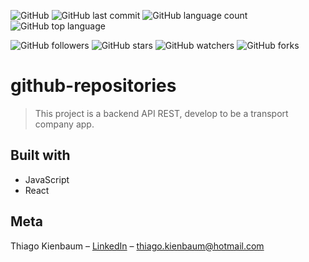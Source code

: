 ![GitHub](https://img.shields.io/github/license/ThiagoKienbaum/github-repositories)
![GitHub last commit](https://img.shields.io/github/last-commit/ThiagoKienbaum/github-repositories)
![GitHub language count](https://img.shields.io/github/languages/count/ThiagoKienbaum/github-repositories)
![GitHub top language](https://img.shields.io/github/languages/top/ThiagoKienbaum/github-repositories)


![GitHub followers](https://img.shields.io/github/followers/ThiagoKienbaum?label=Follow&style=social)
![GitHub stars](https://img.shields.io/github/stars/ThiagoKienbaum/github-repositories?style=social)
![GitHub watchers](https://img.shields.io/github/watchers/ThiagoKienbaum/github-repositories?style=social)
![GitHub forks](https://img.shields.io/github/forks/ThiagoKienbaum/github-repositories?style=social)


# github-repositories

> This project is a backend API REST, develop to be a transport company app.

## Built with
* JavaScript
* React

## Meta

Thiago Kienbaum – [LinkedIn](https://www.linkedin.com/in/thiago-kienbaum/) – thiago.kienbaum@hotmail.com
